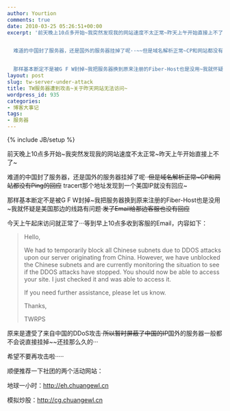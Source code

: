```yaml
---
author: Yourtion
comments: true
date: 2010-03-25 05:26:51+00:00
excerpt: '前天晚上10点多开始~我突然发现我的网站速度不太正常~昨天上午开始直接上不了~


  难道的中国封了服务器，还是国外的服务器挂掉了呢··~~但是域名解析正常~CP和网站都没有Ping的回应~~ tracert那个地址发现到一个美国IP就没有回应~


  那样基本断定不是被G F W封掉~我把服务器换到原来注册的Fiber-Host也是没用~我就怀疑是美国那边的线路有问题·~~发了Email给那边客服也没有回应~~'
layout: post
slug: tw-server-under-attack
title: TW服务器遭到攻击~关于昨天网站无法访问~
wordpress_id: 935
categories:
- 博客大事记
tags:
- 服务器
---
```

{% include JB/setup %}

前天晚上10点多开始~我突然发现我的网站速度不太正常~昨天上午开始直接上不了~

难道的中国封了服务器，还是国外的服务器挂掉了呢··~~但是域名解析正常~CP和网站都没有Ping的回应~~ tracert那个地址发现到一个美国IP就没有回应~

那样基本断定不是被G F W封掉~我把服务器换到原来注册的Fiber-Host也是没用~我就怀疑是美国那边的线路有问题·~~发了Email给那边客服也没有回应~~

今天上午起床访问就正常了···等到早上10点多收到客服的Email，内容如下：


<blockquote>Hello,

We had to temporarily block all Chinese subnets due to DDOS attacks upon our server originating from China.  However, we have unblocked the Chinese subnets and are currently monitoring the situation to see if the DDOS attacks have stopped.  You should now be able to access your site.  I just checked it and was able to access it.

If you need further assistance, please let us know.

Thanks,

TWRPS</blockquote>


原来是遭受了来自中国的DDoS攻击·~~所以暂时屏蔽了中国的IP~~国外的服务器一般都不会说直接挂掉~~还挂那么久的···

希望不要再攻击啦·····

顺便推荐一下社团的两个活动网站：

地球一小时：http://eh.chuangewl.cn

模拟炒股：http://cg.chuangewl.cn
